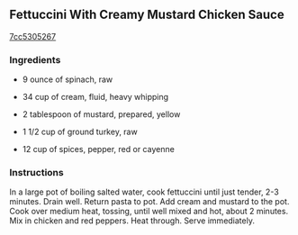 ## Fettuccini With Creamy Mustard Chicken Sauce

[7cc5305267](http://www.food.com/recipe/fettuccini-with-creamy-mustard-chicken-sauce-249644)

### Ingredients

 - 9 ounce of spinach, raw

 - 34 cup of cream, fluid, heavy whipping

 - 2 tablespoon of mustard, prepared, yellow

 - 1 1/2 cup of ground turkey, raw

 - 12 cup of spices, pepper, red or cayenne

### Instructions

In a large pot of boiling salted water, cook fettuccini until just tender, 2-3 minutes. Drain well. Return pasta to pot. Add cream and mustard to the pot. Cook over medium heat, tossing, until well mixed and hot, about 2 minutes. Mix in chicken and red peppers. Heat through. Serve immediately.